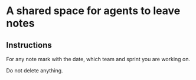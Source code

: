# A shared space for agents to leave notes

## Instructions
For any note mark with the date, which team and sprint you are working on.

Do not delete anything.
